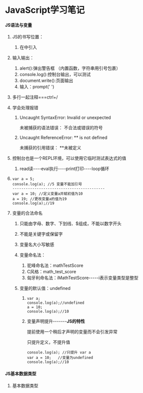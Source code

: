 #                    JavaScript学习笔记

#### JS语法与变量

1. JS的书写位置：

   1. 在<body>中<script>标签，在内部写代码
   2. 将代码单独保存为**.js**文件，然后在HTML文件中，使用<script src=""></script>引入

2. 输入输出：

   1. alert():弹出警告框   （内置函数，字符串用引号包裹）
   2. console.log():控制台输出，可以测试
   3. document.write():页面输出
   4. 输入：prompt(' ')

3. 多行一起注释===ctrl+/

4. 学会处理报错

   1. Uncaught SyntaxError: Invalid or unexpected

      未被捕获的语法错误：   不合法或错误的符号

   2. Uncaught ReferenceError: ** is not defined

      未捕获的引用错误：  **未被定义

5. 控制台也是一个REPL环境，可以使用它临时测试表达式的值

   1. read读----eval执行----print打印----loop循环

6. ```
   var a = 5;
   console.log(a); //5 变量不能加引号
   ------------------------------------------
   var a = 10; //定义变量a并赋初值为10
   a = 19; //更改变量a的值为19
   console.log(a);//19
   ```

7. 变量的合法命名

   1. 只能由字母、数字、下划线、$组成，不能以数字开头

   2. 不能是关键字或保留字

   3. 变量名大小写敏感

   4. 变量命名法：

      1. 驼峰命名法：mathTestScore
      2. C风格：math_test_score
      3. 匈牙利命名法：iMathTestScore-----i表示变量类型是整型

   5. 变量的默认值：undefined

      1. ```
         var a;
         console.log(a);//undefined
         a = 10;
         console.log(a);//10
         ```

      2. 变量声明提升-------**JS的特性**

         提前使用一个稍后才声明的变量而不会引发异常

         只提升定义，不提升值

         ```
         console.log(a); //只提升 var a
         var a = 10;   //变量为undefined
         console.log(a);//10
         
         ```

#### **JS基本数据类型**

1. 基本数据类型